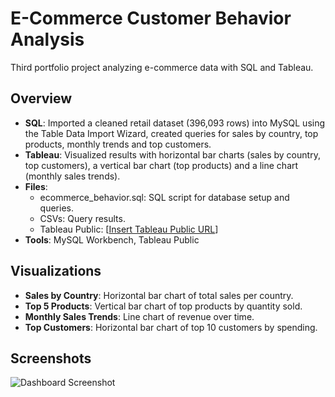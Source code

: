 # E-Commerce Customer Behavior Analysis
Third portfolio project analyzing e-commerce data with SQL and Tableau.

## Overview
- **SQL**: Imported a cleaned retail dataset (396,093 rows) into MySQL using the Table Data Import Wizard, created queries for sales by country, top products, monthly trends and top customers.
- **Tableau**: Visualized results with horizontal bar charts (sales by country, top customers), a vertical bar chart (top products) and a line chart (monthly sales trends).
- **Files**:
  - ecommerce_behavior.sql: SQL script for database setup and queries.
  - CSVs: Query results.
  - Tableau Public: [[Insert Tableau Public URL](https://public.tableau.com/app/profile/vishal.d.silva/viz/Ecommerce_Behavior/E-CommerceCustomerBehaviorAnalysis)]
- **Tools**: MySQL Workbench, Tableau Public

## Visualizations
- **Sales by Country**: Horizontal bar chart of total sales per country.
- **Top 5 Products**: Vertical bar chart of top products by quantity sold.
- **Monthly Sales Trends**: Line chart of revenue over time.
- **Top Customers**: Horizontal bar chart of top 10 customers by spending.

## Screenshots
![Dashboard Screenshot](Financial_Performance_Dashboard_Screenshot.png)
